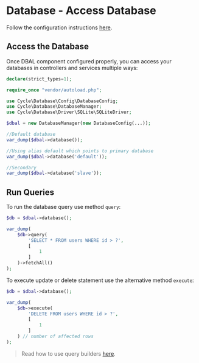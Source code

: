 # Database - Access Database

Follow the configuration instructions [here](/docs/en/database/configuration.md).

## Access the Database

Once DBAL component configured properly, you can access your databases in controllers and services multiple ways:

```php
declare(strict_types=1);

require_once "vendor/autoload.php";

use Cycle\Database\Config\DatabaseConfig;
use Cycle\Database\DatabaseManager;
use Cycle\Database\Driver\SQLite\SQLiteDriver;

$dbal = new DatabaseManager(new DatabaseConfig(...));

//Default database
var_dump($dbal->database());

//Using alias default which points to primary database
var_dump($dbal->database('default'));

//Secondary
var_dump($dbal->database('slave'));
```

## Run Queries

To run the database query use method `query`:

```php
$db = $dbal->database();

var_dump(
    $db->query(
        'SELECT * FROM users WHERE id > ?',
        [
            1
        ]
    )->fetchAll()
);
```

To execute update or delete statement use the alternative method `execute`:

```php
$db = $dbal->database();

var_dump(
    $db->execute(
        'DELETE FROM users WHERE id > ?',
        [
            1
        ]
    ) // number of affected rows 
);
```

> Read how to use query builders [here](/docs/en/database/query-builders.md).
